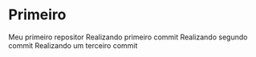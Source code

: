 # Primeiro
 Meu primeiro repositor
 Realizando primeiro commit 
 Realizando segundo commit
 Realizando um terceiro commit
